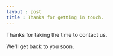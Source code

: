 ```yaml
---
layout : post 
title : Thanks for getting in touch.
---
```


Thanks for taking the time to contact us.

We'll get back to you soon.
